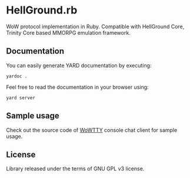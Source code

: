 HellGround.rb
=============

WoW protocol implementation in Ruby. Compatible with HellGround Core,
Trinity Core based MMORPG emulation framework.

Documentation
-------------

You can easily generate YARD documentation by executing:

```
yardoc .
```

Feel free to read the documentation in your browser using:

```
yard server
```

Sample usage
------------

Check out the source code of [WoWTTY](https://github.com/Siarkowy/WowTTY)
console chat client for sample usage.

License
-------

Library released under the terms of GNU GPL v3 license.
